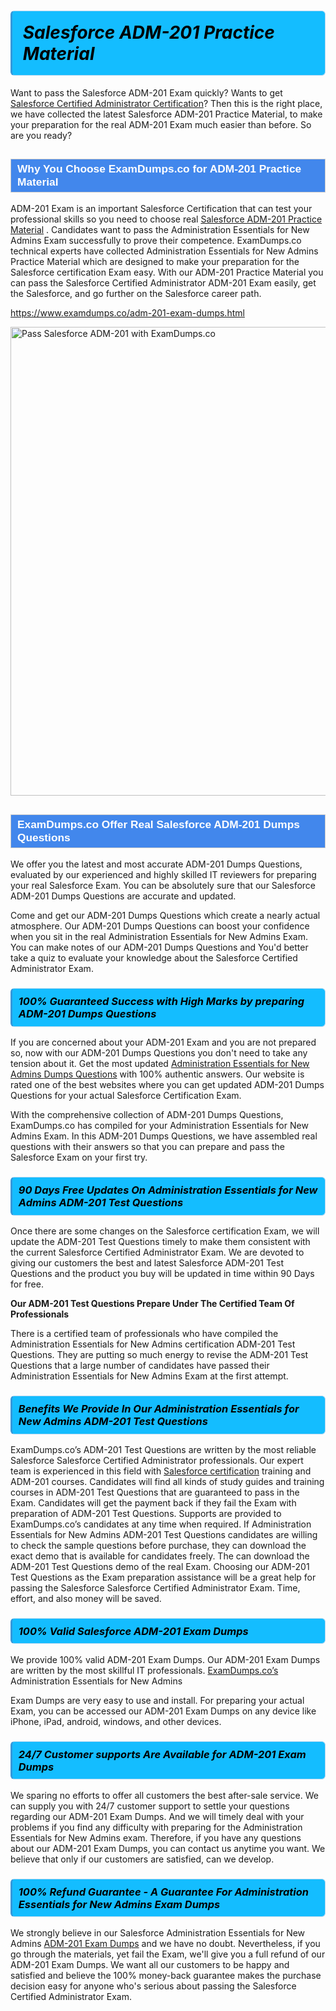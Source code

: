 <h1>                <strong><span style="display: block; color: #000000; background: #14BDFF; border: 0.5px solid #AED6F1; border-left: 3px solid #3498DB; padding: .6em; border-radius: 6px;">                     <em>Salesforce ADM-201 <span class="exam_variation">Practice Material</span> </em>                </span></strong>            </h1>                        <p>Want to pass the Salesforce ADM-201 Exam quickly? Wants to get <a href="https://www.examdumps.co/salesforce-certified-administrator-certification-exam-dumps.html">Salesforce Certified Administrator Certification</a>?  Then this is the right place, we have collected the             latest Salesforce ADM-201 <span class="exam_variation">Practice Material</span>, to make your preparation for the real ADM-201 Exam much easier than before. So are you ready?</p>                        <h2 style="background: #4287ec; border: 1px solid #cccccc; padding: 5px 10px;">                <span style="color: #ffffff;">                    <span style="font-size: 11pt;">                        <span style="line-height: normal;">                            <span style="font-family: Calibri,sans-serif;">                                <strong>                                    <span style="font-size: 13.0pt;">Why You Choose ExamDumps.co for ADM-201 <span class="exam_variation">Practice Material</span></span>                                </strong>                            </span>                        </span>                    </span>                </span>            </h2>                        <p>ADM-201 Exam is an important Salesforce Certification that can test your professional skills so you need to choose real <a href="https://www.examdumps.co/adm-201-exam-dumps.html">Salesforce ADM-201 <span class="exam_variation">Practice Material</span></a> .             Candidates want to pass the Administration Essentials for New Admins Exam successfully to prove their competence. ExamDumps.co technical experts             have collected Administration Essentials for New Admins <span class="exam_variation">Practice Material</span> which are designed to make your preparation for the Salesforce certification Exam easy. With our             ADM-201 <span class="exam_variation">Practice Material</span> you can pass the Salesforce Certified Administrator ADM-201 Exam easily, get the Salesforce, and go further on the Salesforce career path.</p>                        <p><a href="https://www.examdumps.co/adm-201-exam-dumps.html">https://www.examdumps.co/adm-201-exam-dumps.html</a></p>                        <p><a href="https://www.examdumps.co/"><img src="https://www.examdumps.co//images/banners/big-sale-20-percent-discount-offer-examdumps.jpg" class="postImage" alt="Pass Salesforce ADM-201 with ExamDumps.co" width="750"></a></p>                            <h2 style="background: #4287ec; border: 1px solid #cccccc; padding: 5px 10px;">                <span style="color: #ffffff;">                    <span style="font-size: 11pt;">                        <span style="line-height: normal;">                            <span style="font-family: Calibri,sans-serif;">                                <strong>                                    <span style="font-size: 13.0pt;">ExamDumps.co Offer Real Salesforce ADM-201 <span class="exam_variation2">Dumps Questions</span></span>                                </strong>                            </span>                        </span>                    </span>                </span>            </h2>                        <p>We offer you the latest and most accurate ADM-201 <span class="exam_variation2">Dumps Questions</span>, evaluated by our experienced and highly skilled IT reviewers for preparing your             real Salesforce Exam. You can be absolutely sure that our Salesforce ADM-201 <span class="exam_variation2">Dumps Questions</span> are accurate and updated.</p>                        <p>Come and get our ADM-201 <span class="exam_variation2">Dumps Questions</span> which create a nearly actual atmosphere. Our ADM-201 <span class="exam_variation2">Dumps Questions</span> can boost your confidence when you sit             in the real Administration Essentials for New Admins Exam. You can make notes of our ADM-201 <span class="exam_variation2">Dumps Questions</span> and You'd better take a quiz to evaluate             your knowledge about the Salesforce Certified Administrator Exam.</p>                        <h3>                <strong>                    <span style="display: block; color: #000000; background: #14BDFF; border: 0.5px solid #AED6F1; border-left: 3px solid #3498DB; padding: .6em; border-radius: 6px;">                        <em>100% Guaranteed Success with High Marks by preparing ADM-201 <span class="exam_variation2">Dumps Questions</span></em>                    </span>                </strong>            </h3>                        <p>If you are concerned about your ADM-201 Exam and you are not prepared so, now with our ADM-201 <span class="exam_variation2">Dumps Questions</span> you don't need to take any tension about it.            Get the most updated <a href="https://www.examdumps.co/adm-201-exam-dumps.html">Administration Essentials for New Admins <span class="exam_variation2">Dumps Questions</span></a> with 100% authentic answers. Our website is rated one of the best websites where you can             get updated ADM-201 <span class="exam_variation2">Dumps Questions</span> for your actual Salesforce Certification Exam.</p>                        <p>With the comprehensive collection of ADM-201 <span class="exam_variation2">Dumps Questions</span>, ExamDumps.co has compiled for your Administration Essentials for New Admins Exam. In this ADM-201 <span class="exam_variation2">Dumps Questions</span>,             we have assembled real questions with their answers so that you can prepare and pass the Salesforce Exam on your first try.</p>                        <h3>                <strong>                    <span style="display: block; color: #000000; background: #14BDFF; border: 0.5px solid #AED6F1; border-left: 3px solid #3498DB; padding: .6em; border-radius: 6px;">                        <em>90 Days Free Updates On Administration Essentials for New Admins ADM-201 <span class="exam_variation3">Test Questions</span></em>                    </span>                </strong>            </h3>                        <p>Once there are some changes on the Salesforce certification Exam, we will update the ADM-201 <span class="exam_variation3">Test Questions</span> timely to make them consistent with the current             Salesforce Certified Administrator Exam. We are devoted to giving our customers the best and latest Salesforce ADM-201 <span class="exam_variation3">Test Questions</span> and the product you buy             will be updated in time within 90 Days for free.</p>                        <p><strong>Our ADM-201 <span class="exam_variation3">Test Questions</span> Prepare Under The Certified Team Of Professionals</strong></p>                        <p>There is a certified team of professionals who have compiled the Administration Essentials for New Admins certification             ADM-201 <span class="exam_variation3">Test Questions</span>. They are putting so much energy to revise the ADM-201 <span class="exam_variation3">Test Questions</span> that a large number of candidates have passed             their Administration Essentials for New Admins Exam  at the first attempt.</p>                        <h3>                <strong>                    <span style="display: block; color: #000000; background: #14BDFF; border: 0.5px solid #AED6F1; border-left: 3px solid #3498DB; padding: .6em; border-radius: 6px;">                        <em>Benefits We Provide In Our Administration Essentials for New Admins ADM-201 <span class="exam_variation3">Test Questions</span></em>                    </span>                </strong>            </h3>                        <p>ExamDumps.co’s ADM-201 <span class="exam_variation3">Test Questions</span> are written by the most reliable Salesforce Salesforce Certified Administrator professionals. Our expert team is experienced in             this field with <a href="https://www.examdumps.co/salesforce-exam-dumps.html">Salesforce certification</a> training and ADM-201 courses. Candidates will find all kinds of study guides and training courses in             ADM-201 <span class="exam_variation3">Test Questions</span> that are guaranteed to pass in the Exam. Candidates will get the payment back if they fail the Exam with preparation of             ADM-201 <span class="exam_variation3">Test Questions</span>. Supports are provided to ExamDumps.co’s candidates at any time when required. If Administration Essentials for New Admins             ADM-201 <span class="exam_variation3">Test Questions</span> candidates are willing to check the sample questions before purchase, they can download the exact demo that is available             for candidates freely. The can download the ADM-201 <span class="exam_variation3">Test Questions</span> demo of the real Exam. Choosing our ADM-201 <span class="exam_variation3">Test Questions</span> as the Exam preparation             assistance will be a great help for passing the Salesforce Salesforce Certified Administrator Exam. Time, effort, and also money will be saved.</p>                        <h3>                <strong>                    <span style="display: block; color: #000000; background: #14BDFF; border: 0.5px solid #AED6F1; border-left: 3px solid #3498DB; padding: .6em; border-radius: 6px;">                        <em>100% Valid Salesforce ADM-201 <span class="exam_variation4">Exam Dumps</span></em>                    </span>                </strong>            </h3>                        <p>We provide 100% valid ADM-201 <span class="exam_variation4">Exam Dumps</span>. Our ADM-201 <span class="exam_variation4">Exam Dumps</span> are written by the most skillful IT professionals. <a href="https://www.examdumps.co/">ExamDumps.co’s</a> Administration Essentials for New Admins</p>            <p> <span class="exam_variation4">Exam Dumps</span> are very easy to use and install. For preparing your actual Exam, you can be accessed our ADM-201 <span class="exam_variation4">Exam Dumps</span> on any device like iPhone, iPad, android, windows, and other devices.</p>                        <h3>                <strong>                    <span style="display: block; color: #000000; background: #14BDFF; border: 0.5px solid #AED6F1; border-left: 3px solid #3498DB; padding: .6em; border-radius: 6px;">                        <em>24/7 Customer supports Are Available for ADM-201 <span class="exam_variation4">Exam Dumps</span></em>                    </span>                </strong>            </h3>                        <p>We sparing no efforts to offer all customers the best after-sale service. We can supply you with 24/7 customer support to settle your             questions regarding our ADM-201 <span class="exam_variation4">Exam Dumps</span>. And we will timely deal with your problems if you find any difficulty with preparing for the             Administration Essentials for New Admins exam. Therefore, if you have any questions about our ADM-201 <span class="exam_variation4">Exam Dumps</span>, you can contact us             anytime you want. We believe that only if our customers are satisfied, can we develop.</p>                        <h3>                <strong>                    <span style="display: block; color: #000000; background: #14BDFF; border: 0.5px solid #AED6F1; border-left: 3px solid #3498DB; padding: .6em; border-radius: 6px;">                        <em>100% Refund Guarantee - A Guarantee For Administration Essentials for New Admins <span class="exam_variation4">Exam Dumps</span></em>                    </span>                </strong>            </h3>                        <p>We strongly believe in our Salesforce Administration Essentials for New Admins <a href="https://www.examdumps.co/adm-201-exam-dumps.html">ADM-201 <span class="exam_variation4">Exam Dumps</span></a> and we have no doubt. Nevertheless, if you go through             the materials, yet fail the Exam, we'll give you a full refund of our ADM-201 <span class="exam_variation4">Exam Dumps</span>. We want all our customers to be happy and satisfied and             believe the 100% money-back guarantee makes the purchase decision easy for anyone who's serious about passing the Salesforce Certified Administrator Exam.</p>                    
